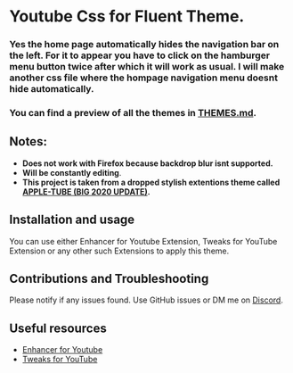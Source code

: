 # Youtube Css for Fluent Theme.

### **Yes the home page automatically hides the navigation bar on the left. For it to appear you have to click on the hamburger menu button twice after which it will work as usual. I will make another css file where the hompage navigation menu doesnt hide automatically.**

### **You can find a preview of all the themes in [THEMES.md](./THEMES.md).**

## Notes:

*   **Does not work with Firefox because backdrop blur isnt supported.**
*   **Will be constantly editing**.
*   **This project is taken from a dropped stylish extentions theme called [APPLE-TUBE (BIG 2020 UPDATE)](https://userstyles.org/styles/175984/apple-tube-big-2020-update).**

## Installation and usage
You can use either Enhancer for Youtube Extension, Tweaks for YouTube Extension or any other such Extensions to apply this theme.

## Contributions and Troubleshooting

Please notify if any issues found. Use GitHub issues or DM me on [Discord](https://discordapp.com/users/729243788685475911).

## Useful resources

*   [Enhancer for Youtube](https://chrome.google.com/webstore/detail/enhancer-for-youtube/ponfpcnoihfmfllpaingbgckeeldkhle)
*   [Tweaks for YouTube](https://chrome.google.com/webstore/detail/tweaks-for-youtube/ogkoifddpkoabehfemkolflcjhklmkge)
